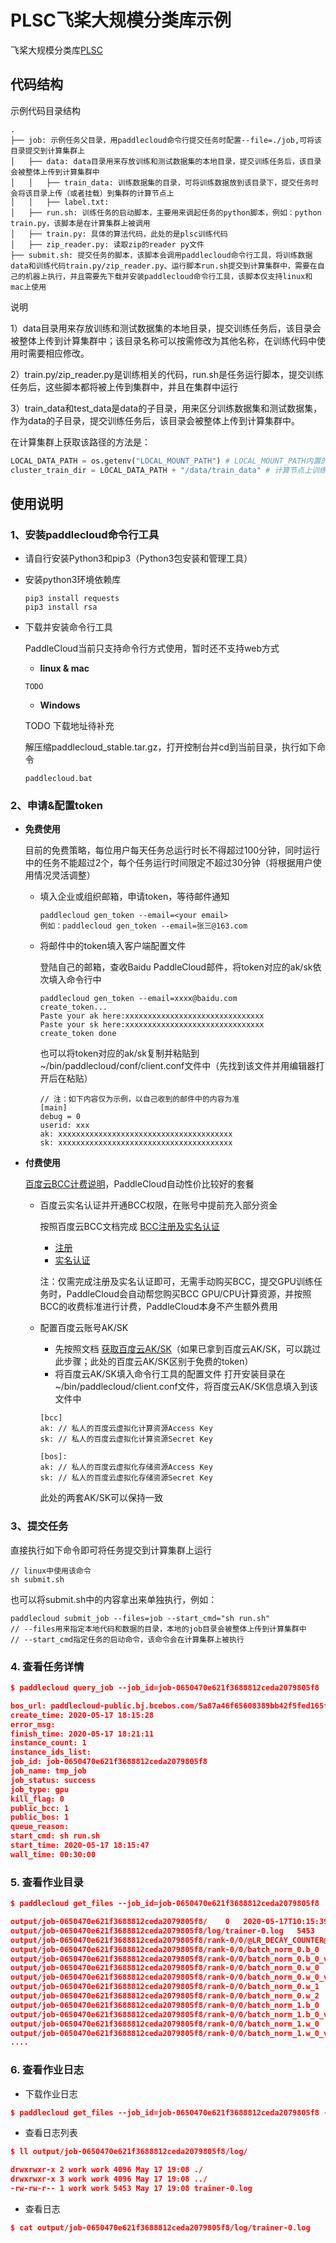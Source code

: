 # PLSC飞桨大规模分类库示例
飞桨大规模分类库[PLSC](https://github.com/PaddlePaddle/PLSC)

## 代码结构

示例代码目录结构
```
.
├── job: 示例任务父目录，用paddlecloud命令行提交任务时配置--file=./job,可将该目录提交到计算集群上
│   ├── data: data目录用来存放训练和测试数据集的本地目录，提交训练任务后，该目录会被整体上传到计算集群中
│   │   ├── train_data: 训练数据集的目录，可将训练数据放到该目录下，提交任务时会将该目录上传（或者挂载）到集群的计算节点上
│   │   ├── label.txt: 
│   ├── run.sh: 训练任务的启动脚本，主要用来调起任务的python脚本，例如：python train.py，该脚本是在计算集群上被调用
│   ├── train.py: 具体的算法代码，此处的是plsc训练代码
│   ├── zip_reader.py: 读取zip的reader py文件
├── submit.sh: 提交任务的脚本，该脚本会调用paddlecloud命令行工具，将训练数据data和训练代码train.py/zip_reader.py、运行脚本run.sh提交到计算集群中，需要在自己的机器上执行，并且需要先下载并安装paddlecloud命令行工具，该脚本仅支持linux和mac上使用
```

说明


1）data目录用来存放训练和测试数据集的本地目录，提交训练任务后，该目录会被整体上传到计算集群中；该目录名称可以按需修改为其他名称，在训练代码中使用时需要相应修改。


2）train.py/zip_reader.py是训练相关的代码，run.sh是任务运行脚本，提交训练任务后，这些脚本都将被上传到集群中，并且在集群中运行


3）train_data和test_data是data的子目录，用来区分训练数据集和测试数据集，作为data的子目录，提交训练任务后，该目录会被整体上传到计算集群中。


在计算集群上获取该路径的方法是：
```python
LOCAL_DATA_PATH = os.getenv("LOCAL_MOUNT_PATH") # LOCAL_MOUNT_PATH内置的环境变量，直接获取该值即可
cluster_train_dir = LOCAL_DATA_PATH + "/data/train_data" # 计算节点上训练数据的路径
```

## 使用说明

### 1、安装paddlecloud命令行工具

   - 请自行安装Python3和pip3（Python3包安装和管理工具）

   - 安装python3环境依赖库
     ```shell
     pip3 install requests
     pip3 install rsa
     ```

   - 下载并安装命令行工具


     PaddleCloud当前只支持命令行方式使用，暂时还不支持web方式

     - **linux & mac**
     ```shell
     TODO
     ```

     - **Windows**

     TODO 下载地址待补充


     解压缩paddlecloud_stable.tar.gz，打开控制台并cd到当前目录，执行如下命令
     ```shell
     paddlecloud.bat
     ```
### 2、申请&配置token
- **免费使用**


   目前的免费策略，每位用户每天任务总运行时长不得超过100分钟，同时运行中的任务不能超过2个，每个任务运行时间限定不超过30分钟（将根据用户使用情况灵活调整）


   - 填入企业或组织邮箱，申请token，等待邮件通知
  
     ```
     paddlecloud gen_token --email=<your email>
     例如：paddlecloud gen_token --email=张三@163.com
     ```
     
   - 将邮件中的token填入客户端配置文件
   
   
     登陆自己的邮箱，查收Baidu PaddleCloud邮件，将token对应的ak/sk依次填入命令行中
     ```
     paddlecloud gen_token --email=xxxx@baidu.com
     create_token...
     Paste your ak here:xxxxxxxxxxxxxxxxxxxxxxxxxxxxxxx
     Paste your sk here:xxxxxxxxxxxxxxxxxxxxxxxxxxxxxxx
     create_token done
     ```
     
     也可以将token对应的ak/sk复制并粘贴到~/bin/paddlecloud/conf/client.conf文件中（先找到该文件并用编辑器打开后在粘贴）
     ```shell
     // 注：如下内容仅为示例，以自己收到的邮件中的内容为准
     [main]
     debug = 0
     userid: xxx
     ak: xxxxxxxxxxxxxxxxxxxxxxxxxxxxxxxxxxxxxxx
     sk: xxxxxxxxxxxxxxxxxxxxxxxxxxxxxxxxxxxxxxx
     ```
- **付费使用**

   [百度云BCC计费说明](https://cloud.baidu.com/doc/BCC/s/Ajy6x35ik)，PaddleCloud自动性价比较好的套餐
   - 百度云实名认证并开通BCC权限，在账号中提前充入部分资金

     按照百度云BCC文档完成 [BCC注册及实名认证](https://cloud.baidu.com/doc/BCC/s/3k4torn21#%E6%B3%A8%E5%86%8C%E5%8F%8A%E5%AE%9E%E5%90%8D%E8%AE%A4%E8%AF%81)
     - [注册](https://cloud.baidu.com/doc/UserGuide/s/ejwvy3fo2#%E6%B3%A8%E5%86%8C%E7%99%BE%E5%BA%A6%E8%B4%A6%E5%8F%B7)
     - [实名认证](https://cloud.baidu.com/doc/UserGuide/s/8jwvy3c96)
     
     注：仅需完成注册及实名认证即可，无需手动购买BCC，提交GPU训练任务时，PaddleCloud会自动帮您购买BCC GPU/CPU计算资源，并按照BCC的收费标准进行计费，PaddleCloud本身不产生额外费用
     
   - 配置百度云账号AK/SK
      - 先按照文档 [获取百度云AK/SK](https://cloud.baidu.com/doc/Reference/s/9jwvz2egb)（如果已拿到百度云AK/SK，可以跳过此步骤；此处的百度云AK/SK区别于免费的token）
      - 将百度云AK/SK填入命令行工具的配置文件
      打开安装目录在~/bin/paddlecloud/client.conf文件，将百度云AK/SK信息填入到该文件中
      ```shell
      [bcc]
      ak: // 私人的百度云虚拟化计算资源Access Key
      sk: // 私人的百度云虚拟化计算资源Secret Key
 
      [bos]:
      ak: // 私人的百度云虚拟化存储资源Access Key
      sk: // 私人的百度云虚拟化存储资源Secret Key
      ```
      此处的两套AK/SK可以保持一致
      

### 3、提交任务

  直接执行如下命令即可将任务提交到计算集群上运行
  ```shell
  // linux中使用该命令
  sh submit.sh
  ```
  也可以将submit.sh中的内容拿出来单独执行，例如：
  ```shell
  paddlecloud submit_job --files=job --start_cmd="sh run.sh"
  // --files用来指定本地代码和数据的目录，本地的job目录会被整体上传到计算集群中
  // --start_cmd指定任务的启动命令，该命令会在计算集群上被执行
  ```
### 4. 查看任务详情
```json
$ paddlecloud query_job --job_id=job-0650470e621f3688812ceda2079805f8

bos_url: paddlecloud-public.bj.bcebos.com/5a87a46f65608389bb42f5fed165f3c1/plsc
create_time: 2020-05-17 18:15:28
error_msg:
finish_time: 2020-05-17 18:21:11
instance_count: 1
instance_ids_list:
job_id: job-0650470e621f3688812ceda2079805f8
job_name: tmp_job
job_status: success
job_type: gpu
kill_flag: 0
public_bcc: 1
public_bos: 1
queue_reason:
start_cmd: sh run.sh
start_time: 2020-05-17 18:15:47
wall_time: 00:30:00
```
### 5. 查看作业目录
```json
$ paddlecloud get_files --job_id=job-0650470e621f3688812ceda2079805f8

output/job-0650470e621f3688812ceda2079805f8/	0	2020-05-17T10:15:39Z
output/job-0650470e621f3688812ceda2079805f8/log/trainer-0.log	5453	2020-05-17T10:16:09Z
output/job-0650470e621f3688812ceda2079805f8/rank-0/0/@LR_DECAY_COUNTER@	32	2020-05-17T10:16:09Z
output/job-0650470e621f3688812ceda2079805f8/rank-0/0/batch_norm_0.b_0	280	2020-05-17T10:16:01Z
output/job-0650470e621f3688812ceda2079805f8/rank-0/0/batch_norm_0.b_0_velocity_0	280	2020-05-17T10:16:09Z
output/job-0650470e621f3688812ceda2079805f8/rank-0/0/batch_norm_0.w_0	280	2020-05-17T10:16:01Z
output/job-0650470e621f3688812ceda2079805f8/rank-0/0/batch_norm_0.w_0_velocity_0	280	2020-05-17T10:16:09Z
output/job-0650470e621f3688812ceda2079805f8/rank-0/0/batch_norm_0.w_1	280	2020-05-17T10:16:01Z
output/job-0650470e621f3688812ceda2079805f8/rank-0/0/batch_norm_0.w_2	280	2020-05-17T10:16:01Z
output/job-0650470e621f3688812ceda2079805f8/rank-0/0/batch_norm_1.b_0	280	2020-05-17T10:16:01Z
output/job-0650470e621f3688812ceda2079805f8/rank-0/0/batch_norm_1.b_0_velocity_0	280	2020-05-17T10:16:09Z
output/job-0650470e621f3688812ceda2079805f8/rank-0/0/batch_norm_1.w_0	280	2020-05-17T10:16:01Z
output/job-0650470e621f3688812ceda2079805f8/rank-0/0/batch_norm_1.w_0_velocity_0	280	2020-05-17T10:16:09Z
....
```

### 6. 查看作业日志

- 下载作业日志
```json
$ paddlecloud get_files --job_id=job-0650470e621f3688812ceda2079805f8 --prefix=output/job-0650470e621f3688812ceda2079805f8/log --download=1
```

- 查看日志列表
```json
$ ll output/job-0650470e621f3688812ceda2079805f8/log/

drwxrwxr-x 2 work work 4096 May 17 19:08 ./
drwxrwxr-x 3 work work 4096 May 17 19:08 ../
-rw-rw-r-- 1 work work 5453 May 17 19:08 trainer-0.log
```

- 查看日志
```json
$ cat output/job-0650470e621f3688812ceda2079805f8/log/trainer-0.log
```
